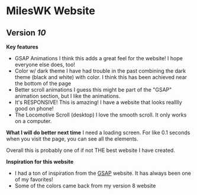 # MilesWK Website
## Version *10*

**Key features**
* GSAP Animations
I think this adds a great feel for the website! I hope everyone else does, too!
* Color w/ dark theme
I have had trouble in the past combining the dark theme (black and white) with color. I think this has been achieved near the bottom of the page
* Better scroll animations
I guess this might be part of the "GSAP" animation section, but I like the animations. 
* It's RESPONSIVE! 
This is amazing! I have a website that looks realllly good on phone!
* The Locomotive Scroll (desktop)
I love the smooth scroll. It only works on a computer. 

**What I will do better next time**
I need a loading screen. For like 0.1 seconds when you visit the page, you can see all the elements.

Overall this is probably one of if not THE best website I have created.

**Inspiration for this website**
* I had a ton of inspiration from the [GSAP](https://gsap.com/) website. It has always been one of my favorites!
* Some of the colors came back from my version 8 website